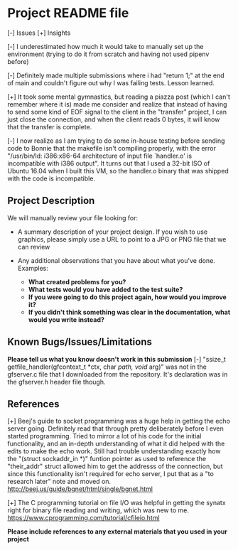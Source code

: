 # Project README file

[-] Issues
[+] Insights

[-] I underestimated how much it would take to manually set up the environment (trying to do it from scratch and having not used pipenv before)

[-] Definitely made multiple submissions where i had "return 1;" at the end of main and couldn't figure out why I was failing tests. Lesson learned.

[+] It took some mental gymnastics, but reading a piazza post (which I can't remember where it is) made me consider and realize that instead of having to send some kind of EOF signal to the client in the "transfer" project, I can just close the connection, and when the client reads 0 bytes, it will know that the transfer is complete.

[-] I now realize as I am trying to do some in-house testing before sending code to Bonnie that the makefile isn't compiling properly, with the error "/usr/bin/ld: i386:x86-64 architecture of input file `handler.o' is incompatible with i386 output". It turns out that I used a 32-bit ISO of Ubuntu 16.04 when I built this VM, so the handler.o binary that was shipped with the code is incompatible.

## Project Description
We will manually review your file looking for:

- A summary description of your project design.  If you wish to use graphics, please simply use a URL to point to a JPG or PNG file that we can review

- Any additional observations that you have about what you've done. Examples:
	- __What created problems for you?__
	- __What tests would you have added to the test suite?__
	- __If you were going to do this project again, how would you improve it?__
	- __If you didn't think something was clear in the documentation, what would you write instead?__

## Known Bugs/Issues/Limitations

__Please tell us what you know doesn't work in this submission__
[-] "ssize_t getfile_handler(gfcontext_t *ctx, char *path, void* arg)" was not in the gfserver.c file that I downloaded from the repository. It's declaration was in the gfserver.h header file though.

## References

[+] Beej's guide to socket programming was a huge help in getting the echo server going. Definitely read that through pretty deliberately before I even started programming. Tried to mirror a lot of his code for the initial functionality, and an in-depth understanding of what it did helped with the edits to make the echo work. Still had trouble understanding exactly how the "(struct sockaddr_in *)" funtion pointer as used to reference the "their_addr" struct allowed him to get the addresss of the connection, but since this functionality isn't required for echo server, I put that as a "to research later" note and moved on.
http://beej.us/guide/bgnet/html/single/bgnet.html 

[+] The C programming tutorial on file I/O was helpful in getting the synatx right for binary file reading and writing, which was new to me.
https://www.cprogramming.com/tutorial/cfileio.html

__Please include references to any external materials that you used in your project__

